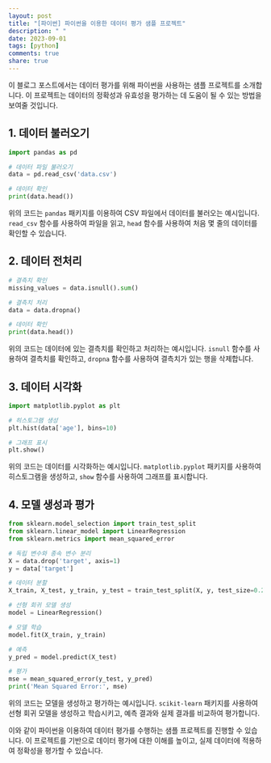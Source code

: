 ```yaml
---
layout: post
title: "[파이썬] 파이썬을 이용한 데이터 평가 샘플 프로젝트"
description: " "
date: 2023-09-01
tags: [python]
comments: true
share: true
---
```


이 블로그 포스트에서는 데이터 평가를 위해 파이썬을 사용하는 샘플 프로젝트를 소개합니다. 이 프로젝트는 데이터의 정확성과 유효성을 평가하는 데 도움이 될 수 있는 방법을 보여줄 것입니다.

## 1. 데이터 불러오기

```python
import pandas as pd

# 데이터 파일 불러오기
data = pd.read_csv('data.csv')

# 데이터 확인
print(data.head())
```

위의 코드는 `pandas` 패키지를 이용하여 CSV 파일에서 데이터를 불러오는 예시입니다. `read_csv` 함수를 사용하여 파일을 읽고, `head` 함수를 사용하여 처음 몇 줄의 데이터를 확인할 수 있습니다.

## 2. 데이터 전처리

```python
# 결측치 확인
missing_values = data.isnull().sum()

# 결측치 처리
data = data.dropna()

# 데이터 확인
print(data.head())
```

위의 코드는 데이터에 있는 결측치를 확인하고 처리하는 예시입니다. `isnull` 함수를 사용하여 결측치를 확인하고, `dropna` 함수를 사용하여 결측치가 있는 행을 삭제합니다.

## 3. 데이터 시각화

```python
import matplotlib.pyplot as plt

# 히스토그램 생성
plt.hist(data['age'], bins=10)

# 그래프 표시
plt.show()
```

위의 코드는 데이터를 시각화하는 예시입니다. `matplotlib.pyplot` 패키지를 사용하여 히스토그램을 생성하고, `show` 함수를 사용하여 그래프를 표시합니다.

## 4. 모델 생성과 평가

```python
from sklearn.model_selection import train_test_split
from sklearn.linear_model import LinearRegression
from sklearn.metrics import mean_squared_error

# 독립 변수와 종속 변수 분리
X = data.drop('target', axis=1)
y = data['target']

# 데이터 분할
X_train, X_test, y_train, y_test = train_test_split(X, y, test_size=0.2, random_state=42)

# 선형 회귀 모델 생성
model = LinearRegression()

# 모델 학습
model.fit(X_train, y_train)

# 예측
y_pred = model.predict(X_test)

# 평가
mse = mean_squared_error(y_test, y_pred)
print('Mean Squared Error:', mse)
```

위의 코드는 모델을 생성하고 평가하는 예시입니다. `scikit-learn` 패키지를 사용하여 선형 회귀 모델을 생성하고 학습시키고, 예측 결과와 실제 결과를 비교하여 평가합니다.

이와 같이 파이썬을 이용하여 데이터 평가를 수행하는 샘플 프로젝트를 진행할 수 있습니다. 이 프로젝트를 기반으로 데이터 평가에 대한 이해를 높이고, 실제 데이터에 적용하여 정확성을 평가할 수 있습니다.